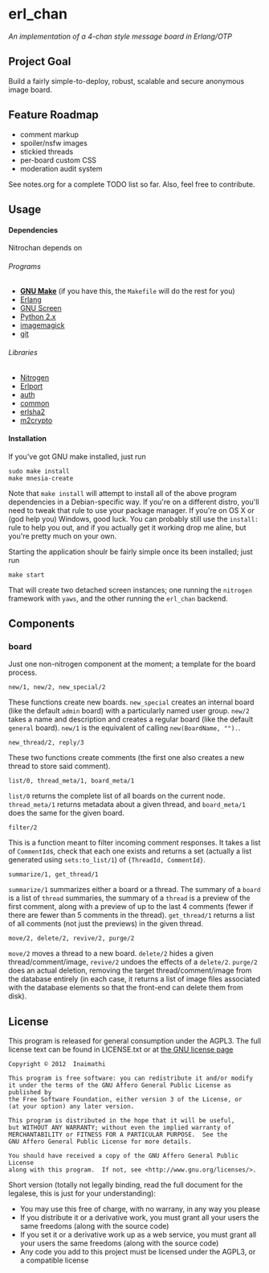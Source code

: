 # erl_chan
*An implementation of a 4-chan style message board in Erlang/OTP*

## Project Goal

Build a fairly simple-to-deploy, robust, scalable and secure anonymous image board.

## Feature Roadmap

- comment markup
- spoiler/nsfw images
- stickied threads
- per-board custom CSS
- moderation audit system

See notes.org for a complete TODO list so far. Also, feel free to contribute.

## Usage

#### Dependencies

Nitrochan depends on

###### Programs

- **[GNU Make](http://www.gnu.org/software/make/)** (if you have this, the `Makefile` will do the rest for you)
- [Erlang](http://www.erlang.org/)
- [GNU Screen](http://www.gnu.org/software/screen/)
- [Python 2.x](http://www.python.org/download/releases/2.7.2/)
- [imagemagick](http://www.imagemagick.org/script/index.php)
- [git](http://git-scm.com/)

###### Libraries

- [Nitrogen](http://nitrogenproject.com/)
- [Erlport](http://erlport.org/)
- [auth](https://github.com/Inaimathi/auth)
- [common](https://github.com/Inaimathi/common)
- [erlsha2](https://github.com/vinoski/erlsha2)
- [m2crypto](http://chandlerproject.org/Projects/MeTooCrypto)

#### Installation

If you've got GNU make installed, just run

    sudo make install
    make mnesia-create
    
Note that `make install` will attempt to install all of the above program dependencies in a Debian-specific way. If you're on a different distro, you'll need to tweak that rule to use your package manager. If you're on OS X or (god help you) Windows, good luck. You can probably still use the `install:` rule to help you out, and if you actually get it working drop me aline, but you're pretty much on your own.

Starting the application shoulr be fairly simple once its been installed; just run

    make start
    
That will create two detached screen instances; one running the `nitrogen` framework with `yaws`, and the other running the `erl_chan` backend.

## Components

### board

Just one non-nitrogen component at the moment; a template for the board process.

    new/1, new/2, new_special/2
    
These functions create new boards. `new_special` creates an internal board (like the default `admin` board) with a particularly named user group. `new/2` takes a name and description and creates a regular board (like the default `general` board). `new/1` is the equivalent of calling `new(BoardName, "").`.

    new_thread/2, reply/3
    
These two functions create comments (the first one also creates a new thread to store said comment).

    list/0, thread_meta/1, board_meta/1
    
`list/0` returns the complete list of all boards on the current node. `thread_meta/1` returns metadata about a given thread, and `board_meta/1` does the same for the given board.

    filter/2
    
This is a function meant to filter incoming comment responses. It takes a list of `CommentId`s, check that each one exists and returns a set (actually a list generated using `sets:to_list/1`) of `{ThreadId, CommentId}`.

    summarize/1, get_thread/1

`summarize/1` summarizes either a board or a thread. The summary of a `board` is a list of `thread` summaries, the summary of a `thread` is a preview of the first comment, along with a preview of up to the last 4 comments (fewer if there are fewer than 5 comments in the thread). `get_thread/1` returns a list of all comments (not just the previews) in the given thread.

    move/2, delete/2, revive/2, purge/2
    
`move/2` moves a thread to a new board. `delete/2` hides a given thread/comment/image, `revive/2` undoes the effects of a `delete/2`. `purge/2` does an actual deletion, removing the target thread/comment/image from the database entirely (in each case, it returns a list of image files associated with the database elements so that the front-end can delete them from disk).

## License

This program is released for general consumption under the AGPL3. The full license text can be found in LICENSE.txt or at [the GNU license page](http://www.gnu.org/licenses/agpl.html)

    Copyright © 2012  Inaimathi

    This program is free software: you can redistribute it and/or modify
    it under the terms of the GNU Affero General Public License as published by
    the Free Software Foundation, either version 3 of the License, or
    (at your option) any later version.

    This program is distributed in the hope that it will be useful,
    but WITHOUT ANY WARRANTY; without even the implied warranty of
    MERCHANTABILITY or FITNESS FOR A PARTICULAR PURPOSE.  See the
    GNU Affero General Public License for more details.

    You should have received a copy of the GNU Affero General Public License
    along with this program.  If not, see <http://www.gnu.org/licenses/>.

Short version (totally not legally binding, read the full document for the legalese, this is just for your understanding):

- You may use this free of charge, with no warrany, in any way you please
- If you distribute it or a derivative work, you must grant all your users the same freedoms (along with the source code)
- If you set it or a derivative work up as a web service, you must grant all your users the same freedoms (along with the source code)
- Any code you add to this project must be licensed under the AGPL3, or a compatible license

